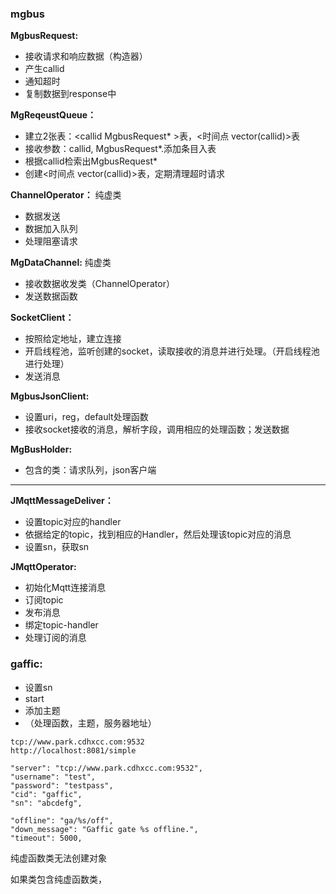 ### mgbus

**MgbusRequest:**

* 接收请求和响应数据（构造器）
* 产生callid
* 通知超时
* 复制数据到response中

**MgReqeustQueue：**

* 建立2张表：<callid MgbusRequest* >表，<时间点 vector(callid)>表
* 接收参数：callid, MgbusRequest*.添加条目入表
* 根据callid检索出MgbusRequest*
* 创建<时间点 vector(callid)>表，定期清理超时请求



**ChannelOperator：** 纯虚类

* 数据发送
* 数据加入队列
* 处理阻塞请求

**MgDataChannel:** 纯虚类

* 接收数据收发类（ChannelOperator）
* 发送数据函数

**SocketClient：**

* 按照给定地址，建立连接
* 开启线程池，监听创建的socket，读取接收的消息并进行处理。（开启线程池进行处理）
* 发送消息

**MgbusJsonClient:**

* 设置uri，reg，default处理函数
* 接收socket接收的消息，解析字段，调用相应的处理函数；发送数据



**MgBusHolder:**

* 包含的类：请求队列，json客户端

---

**JMqttMessageDeliver：**

* 设置topic对应的handler
* 依据给定的topic，找到相应的Handler，然后处理该topic对应的消息
* 设置sn，获取sn

**JMqttOperator:**

* 初始化Mqtt连接消息
* 订阅topic
* 发布消息
* 绑定topic-handler
* 处理订阅的消息



### gaffic:

* 设置sn
* start
* 添加主题
* （处理函数，主题，服务器地址）







```
tcp://www.park.cdhxcc.com:9532
http://localhost:8081/simple
```



```
"server": "tcp://www.park.cdhxcc.com:9532",
"username": "test",
"password": "testpass",
"cid": "gaffic",
"sn": "abcdefg",

"offline": "ga/%s/off",
"down_message": "Gaffic gate %s offline.",
"timeout": 5000,
```







纯虚函数类无法创建对象

如果类包含纯虚函数类，























